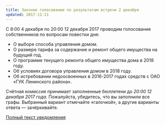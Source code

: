 ```yaml
---
title: Заочное голосование по результатам встречи 2 декабря
updated: 2017-11-21
---
```


С 8:00 4 декабря по 20:00 12 декабря 2017 проводим голосование собственников по вопросам повестки дня:

- О выборе способа управления домом.
- О размере тарифа за содержание и ремонт общего имущества на будущий год.
- О программе текущего ремонта общего имущества дома в 2018 году.
- Об условиях договора управления домом в 2018 году.
- Об истребовании недоосвоенных в 2016-2017 годах средств с ОАО «ГУК Ленинского района».

Счётная комиссия принимает заполненные бюллетени до *20:00 12 декабря 2017 года*.
Пожалуйста, убедитесь, что вы заполнили все графы. Выбранный вариант отмечайте
«галочкой», а другие варианты ответа — зачёркивайте.

[Полный текст уведомления](/docs/announces/20171204.pdf)
